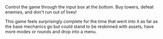 Control the game through the input box at the bottom. Buy towers, defeat enemies, and don't run out of lives!

This game feels surprisingly complete for the time that went into it as far as the base mechanics go but could stand to be reskinned with assets, have more modes or rounds and drop into a menu.
